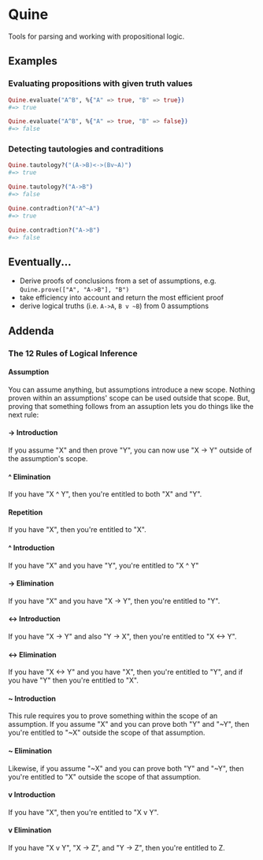 # Quine

Tools for parsing and working with propositional logic.

## Examples

### Evaluating propositions with given truth values

```elixir
Quine.evaluate("A^B", %{"A" => true, "B" => true})
#=> true

Quine.evaluate("A^B", %{"A" => true, "B" => false})
#=> false
```

### Detecting tautologies and contraditions

```elixir
Quine.tautology?("(A->B)<->(Bv~A)")
#=> true

Quine.tautology?("A->B")
#=> false

Quine.contradtion?("A^~A")
#=> true

Quine.contradtion?("A->B")
#=> false
```

## Eventually...

- Derive proofs of conclusions from a set of assumptions, e.g. `Quine.prove(["A", "A->B"], "B")`
- take efficiency into account and return the most efficient proof
- derive logical truths (i.e. `A->A`, `B v ~B`) from 0 assumptions

## Addenda
### The 12 Rules of Logical Inference

#### Assumption

You can assume anything, but assumptions introduce a new scope. Nothing proven within an assumptions' scope can be used outside that scope. But, proving that something follows from an assuption lets you do things like the next rule:

#### -> Introduction

If you assume "X" and then prove "Y", you can now use "X -> Y" outside of the assumption's scope.

#### ^ Elimination

If you have "X ^ Y", then you're entitled to both "X" and "Y".

#### Repetition

If you have "X", then you're entitled to "X".

#### ^ Introduction

If you have "X" and you have "Y", you're entitled to "X ^ Y"

#### -> Elimination

If you have "X" and you have "X -> Y", then you're entitled to "Y".

#### <-> Introduction

If you have "X -> Y" and also "Y -> X", then you're entitled to "X <-> Y".

#### <-> Elimination

If you have "X <-> Y" and you have "X", then you're entitled to "Y", and if you have "Y" then you're entitled to "X".

#### ~ Introduction

This rule requires you to prove something within the scope of an assumption. If you assume "X" and you can prove both "Y" and "~Y", then you're entitled to "~X" outside the scope of that assumption.

#### ~ Elimination

Likewise, if you assume "~X" and you can prove both "Y" and "~Y", then you're entitled to "X" outside the scope of that assumption.

#### v Introduction

If you have "X", then you're entitled to "X v Y".

#### v Elimination

If you have "X v Y", "X -> Z", and "Y -> Z", then you're entitled to Z.
